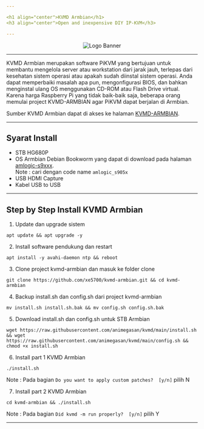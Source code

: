 ```yaml
---

<h1 align="center">KVMD Armbian</h1>
<h3 align="center">Open and inexpensive DIY IP-KVM</h3>

---
```


<p align="center">
<img alt="Logo Banner" src="https://pikvm.org/img/site.svg"/>
</p>

---

KVMD Armbian merupakan software PiKVM yang bertujuan untuk membantu mengelola server atau workstation dari jarak jauh, terlepas dari kesehatan sistem operasi atau apakah sudah diinstal sistem operasi. Anda dapat memperbaiki masalah apa pun, mengonfigurasi BIOS, dan bahkan menginstal ulang OS menggunakan CD-ROM atau Flash Drive virtual. Karena harga Raspberry Pi yang tidak baik-baik saja, beberapa orang memulai project KVMD-ARMBIAN agar PiKVM dapat berjalan di Armbian.

Sumber KVMD Armbian dapat di akses ke halaman <a href="https://github.com/xe5700/kvmd-armbian" target="_blank">KVMD-ARMBIAN</a>.

---

## Syarat Install
- STB HG680P
- OS Armbian Debian Bookworm yang dapat di download pada halaman <a href="https://github.com/ophub/amlogic-s9xxx-armbian/releases" target="_blank">amlogic-s9xxx</a>.
<br> Note : cari dengan code name `amlogic_s905x`
- USB HDMI Capture
- Kabel USB to USB

---

## Step by Step Install KVMD Armbian

1. Update dan upgrade sistem
```
apt update && apt upgrade -y
```

2. Install software pendukung dan restart
```
apt install -y avahi-daemon ntp && reboot
```

3. Clone project kvmd-armbian dan masuk ke folder clone
```
git clone https://github.com/xe5700/kvmd-armbian.git && cd kvmd-armbian
```

4. Backup install.sh dan config.sh dari project kvmd-armbian
```
mv install.sh install.sh.bak && mv config.sh config.sh.bak
```

5. Download install.sh dan config.sh untuk STB Armbian
```
wget https://raw.githubusercontent.com/animegasan/kvmd/main/install.sh && wget https://raw.githubusercontent.com/animegasan/kvmd/main/config.sh && chmod +x install.sh
```

6. Install part 1 KVMD Armbian
```
./install.sh
```
Note : Pada bagian `Do you want to apply custom patches?  [y/n]` pilih N

7. Install part 2 KVMD Armbian
```
cd kvmd-armbian && ./install.sh
```
Note : Pada bagian `Did kvmd -m run properly?  [y/n]` pilih Y

---
